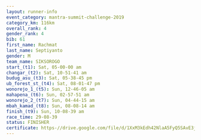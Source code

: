 ```yaml
---
layout: runner-info 
event_category: mantra-summit-challenge-2019 
category_km: 116km 
overall_rank: 4
gender_rank: 4
bib: 61
first_name: Rachmat
last_name: Septiyanto
gender: M
team_name: SIKSOROGO
start_(t1): Sat, 05-00-00 am
changar_(t2): Sat, 10-51-41 am
budug_asu_(t3): Sat, 05-38-45 pm
ub_forest_st_(t4): Sat, 08-01-47 pm
wonorejo_1_(t5): Sun, 12-46-05 am
mahapena_(t6): Sun, 02-57-51 am
wonorejo_2_(t7): Sun, 04-44-15 am
mbah_kamad_(t8): Sun, 08-08-14 am
finish_(t9): Sun, 10-08-39 am
race_time: 29-08-39
status: FINISHER
certificate: https-//drive.google.com/file/d/1XxM3kEdh42NlaA5FyQ5SAvE3jrVS5hIF/view?usp=sharing
---
```

